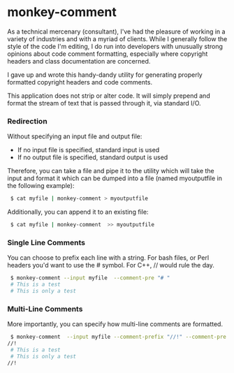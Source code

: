 # monkey-comment

As a technical mercenary (consultant), I've had the pleasure of working in a variety of industries and with a myriad of clients.  While I generally follow the style of the code I'm editing, I do run into developers with unusually strong opinions about code comment formatting, especially where copyright
headers and class documentation are concerned.

I gave up and wrote this handy-dandy utility for generating properly formatted copyright headers and code comments.  

This application does not strip or alter code.  It will simply prepend and format the stream of text that is passed through it, via standard I/O.

### Redirection
Without specifying an input file and output file:
 - If no input file is specified, standard input is used
 - If no output file is specified, standard output is used

Therefore, you can take a file and pipe it to the utility  which will take the input and format it which can be dumped into a  file (named myoutputfile in the following example):

```bash
 $ cat myfile | monkey-comment > myoutputfile
 ```

 Additionally, you can append it to an existing file:
 
```bash
 $ cat myfile | monkey-comment  >> myoutputfile
```

### Single Line Comments

 You can choose to prefix each line with a string.  For bash files, or Perl  headers you'd want to use the # symbol.  For C++, // would rule the day.

```bash
 $ monkey-comment --input myfile  --comment-pre "# "
 # This is a test
 # This is only a test
```
### Multi-Line Comments

 More importantly, you can specify how multi-line comments are formatted.
 
```bash
 $ monkey-comment  --input myfile --comment-prefix "//!" --comment-pre " #" --comment-postfix "//!"
//!
 # This is a test
 # This is only a test
//!
```
